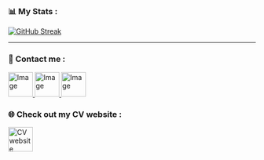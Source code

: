 <img src="https://komarev.com/ghpvc/?username=sold666&style=flat-square&color=blue" alt=""/>

### :bar_chart: My Stats :
[![GitHub Streak](http://github-readme-streak-stats.herokuapp.com?user=sold666&theme=prussian&hide_border=true&mode=weekly&card_width=500&background=100%2C1D0824%2CE0A4EB)](https://git.io/streak-stats)

<hr>

### :round_pushpin: Contact me :
<a href="https://www.linkedin.com/in/sold666/">
  <img width="50" height="50" alt="Image" src="https://github.com/user-attachments/assets/c302af4f-42b4-48ca-b26b-16413e6eb0f0" />
</a>
<a href="https://t.me/solddddd">
  <img width="50" height="50" alt="Image" src="https://github.com/user-attachments/assets/c65e95b5-1509-4c62-b747-96eeaab6d675" />
</a>
<a href="https://vk.com/sold666">
 <img width="50" height="50" alt="Image" src="https://github.com/user-attachments/assets/2dc0c859-a64b-417e-8da5-8dd7acfab6c5" />
</a>  

### :globe_with_meridians: Check out my CV website :
<a href="https://sold666.github.io/">
 <img src="https://i.imgur.com/hLTN4QM.png" alt="CV website" height="50" width="50">
</a>
